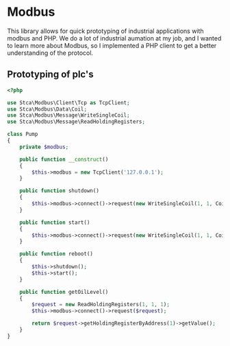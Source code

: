 # Modbus
This library allows for quick prototyping of industrial applications with modbus and PHP.
We do a lot of industrial aumation at my job, and I wanted to learn more about Modbus, so I implemented a PHP client to get a better understanding of the protocol.

## Prototyping of plc's

```php
<?php

use Stca\Modbus\Client\Tcp as TcpClient;
use Stca\Modbus\Data\Coil;
use Stca\Modbus\Message\WriteSingleCoil;
use Stca\Modbus\Message\ReadHoldingRegisters;

class Pump
{
    private $modbus;

    public function __construct()
    {
        $this->modbus = new TcpClient('127.0.0.1');
    }

    public function shutdown()
    {
        $this->modbus->connect()->request(new WriteSingleCoil(1, 1, Coil::OFF));
    }

    public function start()
    {
        $this->modbus->connect()->request(new WriteSingleCoil(1, 1, Coil::ON));
    }

    public function reboot()
    {
        $this->shutdown();
        $this->start();
    }

    public function getOilLevel()
    {
        $request = new ReadHoldingRegisters(1, 1, 1);
        $this->modbus->connect()->request($request);

        return $request->getHoldingRegisterByAddress(1)->getValue();
    }
}

